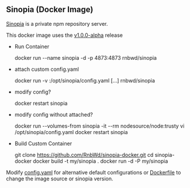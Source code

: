## Sinopia (Docker Image)

[Sinopia](https://github.com/rlidwka/sinopia) is a private npm repository server. 

This docker image uses the [v1.0.0-alpha](https://github.com/rlidwka/sinopia/tree/v1.0.0-alpha) release

- Run Container

    docker run --name sinopia -d -p 4873:4873 rnbwd/sinopia

- attach custom config.yaml

    docker run -v <local-path-to-config>:/opt/sinopia/config.yaml [...] rnbwd/sinopia

- modify <local> config?

    docker restart sinopia

- modify config without <local> attached?

    docker run --volumes-from sinopia -it --rm nodesource/node:trusty vi /opt/sinopia/config.yaml
    docker restart sinopia

- Build Custom Container

    git clone https://github.com/RnbWd/sinopia-docker.git
    cd sinopia-docker
    docker build -t my/sinopia .
    docker run -d -P my/sinopia

Modify [config.yaml](https://github.com/RnbWd/sinopia-docker/blob/master/config.yaml) for alternative default configurations or [Dockerfile](https://github.com/RnbWd/sinopia-docker/blob/master/Dockerfile) to change the image source or sinopia version.



  
